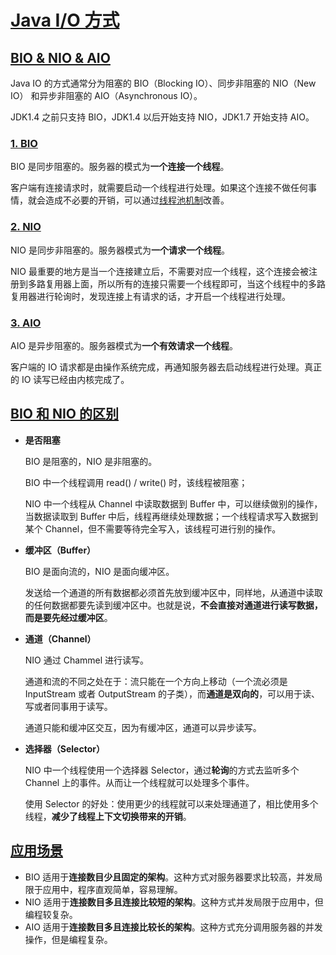 # [Java I/O 方式](https://duhouan.github.io/Java/#/JavaIO/8_JavaIO方式?id=java-io-方式)

## [BIO & NIO & AIO](https://duhouan.github.io/Java/#/JavaIO/8_JavaIO方式?id=bio-amp-nio-amp-aio)

Java IO 的方式通常分为阻塞的 BIO（Blocking IO）、同步非阻塞的 NIO（New IO） 和异步非阻塞的 AIO（Asynchronous IO）。

JDK1.4 之前只支持 BIO，JDK1.4 以后开始支持 NIO，JDK1.7 开始支持 AIO。

### [1. BIO](https://duhouan.github.io/Java/#/JavaIO/8_JavaIO方式?id=_1-bio)

BIO 是同步阻塞的。服务器的模式为**一个连接一个线程**。

客户端有连接请求时，就需要启动一个线程进行处理。如果这个连接不做任何事情，就会造成不必要的开销，可以通过[线程池机制](https://duhouan.github.io/Java/#/Java_Concurrency/8_线程池)改善。

### [2. NIO](https://duhouan.github.io/Java/#/JavaIO/8_JavaIO方式?id=_2-nio)

NIO 是同步非阻塞的。服务器模式为**一个请求一个线程**。

NIO 最重要的地方是当一个连接建立后，不需要对应一个线程，这个连接会被注册到多路复用器上面，所以所有的连接只需要一个线程即可，当这个线程中的多路复用器进行轮询时，发现连接上有请求的话，才开启一个线程进行处理。

### [3. AIO](https://duhouan.github.io/Java/#/JavaIO/8_JavaIO方式?id=_3-aio)

AIO 是异步阻塞的。服务器模式为**一个有效请求一个线程**。

客户端的 IO 请求都是由操作系统完成，再通知服务器去启动线程进行处理。真正的 IO 读写已经由内核完成了。

## [BIO 和 NIO 的区别](https://duhouan.github.io/Java/#/JavaIO/8_JavaIO方式?id=bio-和-nio-的区别)

- **是否阻塞**

    BIO 是阻塞的，NIO 是非阻塞的。

    BIO 中一个线程调用 read() / write() 时，该线程被阻塞；

    NIO 中一个线程从 Channel 中读取数据到 Buffer 中，可以继续做别的操作，当数据读取到 Buffer 中后，线程再继续处理数据；一个线程请求写入数据到某个 Channel，但不需要等待完全写入，该线程可进行别的操作。

- **缓冲区（Buffer）**

    BIO 是面向流的，NIO 是面向缓冲区。

    发送给一个通道的所有数据都必须首先放到缓冲区中，同样地，从通道中读取的任何数据都要先读到缓冲区中。也就是说，**不会直接对通道进行读写数据，而是要先经过缓冲区**。

- **通道（Channel）**

    NIO 通过 Chammel 进行读写。

    通道和流的不同之处在于：流只能在一个方向上移动（一个流必须是 InputStream 或者 OutputStream 的子类），而**通道是双向的**，可以用于读、写或者同事用于读写。

    通道只能和缓冲区交互，因为有缓冲区，通道可以异步读写。

- **选择器（Selector）**

    NIO 中一个线程使用一个选择器 Selector，通过**轮询**的方式去监听多个 Channel 上的事件。从而让一个线程就可以处理多个事件。

    使用 Selector 的好处：使用更少的线程就可以来处理通道了，相比使用多个线程，**减少了线程上下文切换带来的开销**。

## [应用场景](https://duhouan.github.io/Java/#/JavaIO/8_JavaIO方式?id=应用场景)

- BIO 适用于**连接数目少且固定的架构**。这种方式对服务器要求比较高，并发局限于应用中，程序直观简单，容易理解。
- NIO 适用于**连接数目多且连接比较短的架构**。这种方式并发局限于应用中，但编程较复杂。
- AIO 适用于**连接数目多且连接比较长的架构**。这种方式充分调用服务器的并发操作，但是编程复杂。